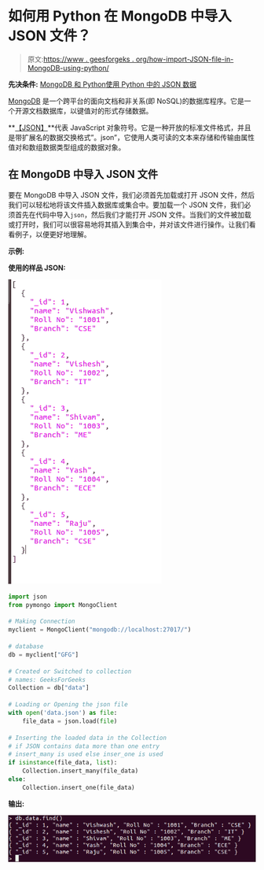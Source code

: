 # 如何用 Python 在 MongoDB 中导入 JSON 文件？

> 原文:[https://www . geesforgeks . org/how-import-JSON-file-in-MongoDB-using-python/](https://www.geeksforgeeks.org/how-to-import-json-file-in-mongodb-using-python/)

**先决条件:** [MongoDB 和 Python](https://www.geeksforgeeks.org/mongodb-and-python/)[使用 Python 中的 JSON 数据](https://www.geeksforgeeks.org/working-with-json-data-in-python/)

[MongoDB](https://www.geeksforgeeks.org/mongodb-and-python/) 是一个跨平台的面向文档和非关系(即 NoSQL)的数据库程序。它是一个开源文档数据库，以键值对的形式存储数据。

**[【JSON】](https://www.geeksforgeeks.org/working-with-json-data-in-python/)**代表 JavaScript 对象符号。它是一种开放的标准文件格式，并且是带扩展名的数据交换格式”。json”，它使用人类可读的文本来存储和传输由属性值对和数组数据类型组成的数据对象。

## 在 MongoDB 中导入 JSON 文件

要在 MongoDB 中导入 JSON 文件，我们必须首先加载或打开 JSON 文件，然后我们可以轻松地将该文件插入数据库或集合中。要加载一个 JSON 文件，我们必须首先在代码中导入`json`，然后我们才能打开 JSON 文件。当我们的文件被加载或打开时，我们可以很容易地将其插入到集合中，并对该文件进行操作。让我们看看例子，以便更好地理解。

**示例:**

**使用的样品 JSON:**

![python-mongodb-json](img/f148f7dff3306454891e10e19a2fd13c.png)

```py
import json
from pymongo import MongoClient 

# Making Connection
myclient = MongoClient("mongodb://localhost:27017/") 

# database 
db = myclient["GFG"]

# Created or Switched to collection 
# names: GeeksForGeeks
Collection = db["data"]

# Loading or Opening the json file
with open('data.json') as file:
    file_data = json.load(file)

# Inserting the loaded data in the Collection
# if JSON contains data more than one entry
# insert_many is used else inser_one is used
if isinstance(file_data, list):
    Collection.insert_many(file_data)  
else:
    Collection.insert_one(file_data)
```

**输出:**

![python-json-to-mongodb](img/a02158947315dd83358160f25ac1b6b5.png)